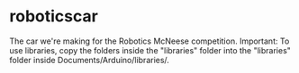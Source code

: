 # roboticscar
The car we're making for the Robotics McNeese competition. 
Important: To use libraries, copy the folders inside the "libraries" folder into the "libraries" folder inside Documents/Arduino/libraries/.